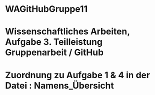 # WAGitHubGruppe11 

# Wissenschaftliches Arbeiten, Aufgabe 3. Teilleistung Gruppenarbeit / GitHub



# Zuordnung zu Aufgabe 1 & 4 in der  Datei : Namens_Übersicht
